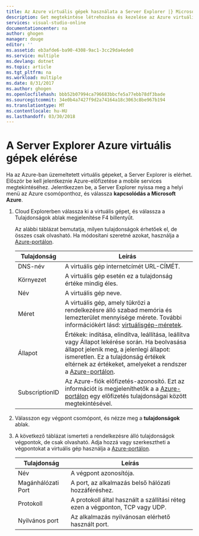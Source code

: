 ```yaml
---
title: Az Azure virtuális gépek használata a Server Explorer |} Microsoft Docs
description: Get megtekintése létrehozása és kezelése az Azure virtuális gépek (VM) a Visual Studio Server Explorer.
services: visual-studio-online
documentationcenter: na
author: ghogen
manager: douge
editor: ''
ms.assetid: eb3afde6-ba90-4308-9ac1-3cc29da4ede0
ms.service: multiple
ms.devlang: dotnet
ms.topic: article
ms.tgt_pltfrm: na
ms.workload: multiple
ms.date: 8/31/2017
ms.author: ghogen
ms.openlocfilehash: bbb52b07994ca796683bbcfe5a77ebb78df3bade
ms.sourcegitcommit: 34e0b4a7427f9d2a74164a18c3063c8be967b194
ms.translationtype: MT
ms.contentlocale: hu-HU
ms.lasthandoff: 03/30/2018
---
```

# <a name="accessing-azure-virtual-machines-from-server-explorer"></a>A Server Explorer Azure virtuális gépek elérése

Ha az Azure-ban üzemeltetett virtuális gépeket, a Server Explorer is elérhet. Először be kell jelentkeznie Azure-előfizetése a mobile services megtekintéséhez. Jelentkezzen be, a Server Explorer nyissa meg a helyi menü az Azure csomóponthoz, és válassza **kapcsolódás a Microsoft Azure**.

1. Cloud Explorerben válassza ki a virtuális gépet, és válassza a Tulajdonságok ablak megjelenítése F4 billentyűt.

    Az alábbi táblázat bemutatja, milyen tulajdonságok érhetőek el, de összes csak olvasható. Ha módosítani szeretné azokat, használja a [Azure-portálon](http://go.microsoft.com/fwlink/p/?LinkID=525040).

   | Tulajdonság | Leírás |
   | --- | --- |
   | DNS-név |A virtuális gép internetcímét URL-CÍMÉT. |
   | Környezet |A virtuális gép esetén ez a tulajdonság értéke mindig éles. |
   | Név |A virtuális gép neve. |
   | Méret |A virtuális gép, amely tükrözi a rendelkezésre álló szabad memória és lemezterület mennyisége mérete. További információkért lásd: [virtuálisgép-méretek](https://docs.microsoft.com/azure/cloud-services/cloud-services-sizes-specs). |
   | Állapot |Értékek: indítása, elindítva, leállítása, leállítva vagy Állapot lekérése során. Ha beolvasása állapot jelenik meg, a jelenlegi állapot: ismeretlen. Ez a tulajdonság értékek eltérnek az értékeket, amelyeket a rendszer a [Azure-portálon](http://go.microsoft.com/fwlink/p/?LinkID=525040). |
   | SubscriptionID |Az Azure-fiók előfizetés-azonosító. Ezt az információt is megjeleníthetők a a [Azure-portálon](http://go.microsoft.com/fwlink/p/?LinkID=525040) egy előfizetés tulajdonságai között megtekintésével. |
2. Válasszon egy végpont csomópont, és nézze meg a **tulajdonságok** ablak.
3. A következő táblázat ismerteti a rendelkezésre álló tulajdonságok végpontok, de csak olvasható. Adja hozzá vagy szerkesztheti a végpontokat a virtuális gép használja a [Azure-portálon](http://go.microsoft.com/fwlink/p/?LinkID=525040). 

   | Tulajdonság | Leírás |
   | --- | --- |
   | Név |A végpont azonosítója. |
   | Magánhálózati Port |A port, az alkalmazás belső hálózati hozzáféréshez. |
   | Protokoll |A protokoll által használt a szállítási réteg ezen a végponton, TCP vagy UDP. |
   | Nyilvános port |Az alkalmazás nyilvánosan elérhető használt port. |
